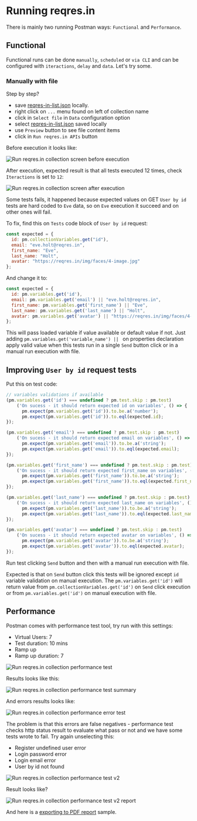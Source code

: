 # Running reqres.in

There is mainly two running Postman ways: `Functional` and `Performance`.

## Functional

Functional runs can be done `manually`, `scheduled` or `via CLI` and can be configured with `iteractions`, `delay` and `data`. Let's try some.

### Manually with file

Step by step?

 * save [reqres-in-list.json](./reqres-in-list.json) locally.
 * right click on `...` menu found on left of collection name
 * click in `Select file` in `Data` configuration option
 * select [reqres-in-list.json](./reqres-in-list.json) saved locally
 * use `Preview` button to see file content items
 * click in `Run reqres.in APIs` button

Before execution it looks like:

![Run reqres.in collection screen before execution](../images/run_collection.png "Run reqres.in collection screen before execution")

After execution, expected result is that all tests executed 12 times, check `Iteractions` is set to `12`:

![Run reqres.in collection screen after execution](../images/run_collection_result.png "Run reqres.in collection screen after execution")

Some tests fails, it happened because expected values on GET `User by id` tests are hard coded to `Eve` data, so on `Eve` execution it succeed and on other ones will fail.

To fix, find this on `Tests` code block of `User by id` request:

``` javascript
const expected = {
  id: pm.collectionVariables.get("id"),
  email: "eve.holt@reqres.in",
  first_name: "Eve",
  last_name: "Holt",
  avatar: "https://reqres.in/img/faces/4-image.jpg"
};
```

And change it to:

``` javascript
const expected = {
  id: pm.variables.get('id'),
  email: pm.variables.get('email') || "eve.holt@reqres.in",
  first_name: pm.variables.get('first_name') || "Eve",
  last_name: pm.variables.get('last_name') || "Holt",
  avatar: pm.variables.get('avatar') || "https://reqres.in/img/faces/4-image.jpg"
};
```

This will pass loaded variable if value available or default value if not. Just adding `pm.variables.get('variable_name') || ` on properties declaration apply valid value when this tests run in a single `Send` button click or in a manual run execution with file.

## Improving `User by id` request tests

Put this on test code:

``` javascript
// variables validations if available
(pm.variables.get('id') === undefined ? pm.test.skip : pm.test)
    ('On sucess - it should return expected id on variables', () => {
      pm.expect(pm.variables.get('id')).to.be.a('number');
      pm.expect(pm.variables.get('id')).to.eql(expected.id);
});

(pm.variables.get('email') === undefined ? pm.test.skip : pm.test)
    ('On sucess - it should return expected email on variables', () => {
      pm.expect(pm.variables.get('email')).to.be.a('string');
      pm.expect(pm.variables.get('email')).to.eql(expected.email);
});

(pm.variables.get('first_name') === undefined ? pm.test.skip : pm.test)
    ('On sucess - it should return expected first_name on variables', () => {
      pm.expect(pm.variables.get('first_name')).to.be.a('string');
      pm.expect(pm.variables.get('first_name')).to.eql(expected.first_name);
});

(pm.variables.get('last_name') === undefined ? pm.test.skip : pm.test)
    ('On sucess - it should return expected last_name on variables', () => {
      pm.expect(pm.variables.get('last_name')).to.be.a('string');
      pm.expect(pm.variables.get('last_name')).to.eql(expected.last_name);
});

(pm.variables.get('avatar') === undefined ? pm.test.skip : pm.test)
    ('On sucess - it should return expected avatar on variables', () => {
      pm.expect(pm.variables.get('avatar')).to.be.a('string');
      pm.expect(pm.variables.get('avatar')).to.eql(expected.avatar);
});
```

Run test clicking `Send` button and then with a manual run execution with file.

Expected is that on `Send` button click this tests will be ignored except `id` variable validation on manual execution. The `pm.variables.get('id')` will return value from `pm.collectionVariables.get('id')` on `Send` click execution or from `pm.variables.get('id')` on manual execution with file.

## Performance

Postman comes with performance test tool, try run with this settings:

 * Virtual Users: 7
 * Test duration: 10 mins
 * Ramp up
 * Ramp up duration: 7

![Run reqres.in collection performance test](../images/run_collection_performance.png "Run reqres.in collection performance test")

Results looks like this:

![Run reqres.in collection performance test summary](../images/run_collection_performance_summary.png "Run reqres.in collection performance test summary")

And errors results looks like:

![Run reqres.in collection performance error test](../images/run_collection_performance_errors.png "Run reqres.in collection performance error test")

The problem is that this errors are false negatives - performance test checks http status result to evaluate what pass or not and we have some tests wrote to fail. Try again unselecting this:

 * Register undefined user error
 * Login password error
 * Login email error
 * User by id not found

![Run reqres.in collection performance test v2](../images/run_collection_performance_v2.png "Run reqres.in collection performance test v2")

Result looks like?

![Run reqres.in collection performance test v2 report](../images/run_collection_performance_v2_summary.png "Run reqres.in collection performance test v2 report")

And here is a [exporting to PDF report](./run_collection_performance_v2_report.pdf) sample.
